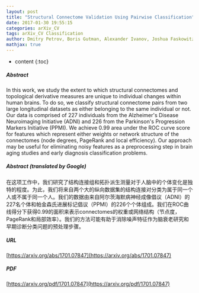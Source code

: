 ```yaml
---
layout: post
title: "Structural Connectome Validation Using Pairwise Classification"
date: 2017-01-30 19:55:15
categories: arXiv_CV
tags: arXiv_CV Classification
author: Dmitry Petrov, Boris Gutman, Alexander Ivanov, Joshua Faskowitz, Neda Jahanshad, Mikhail Belyaev, Paul Thompson
mathjax: true
---
```


* content
{:toc}

##### Abstract
In this work, we study the extent to which structural connectomes and topological derivative measures are unique to individual changes within human brains. To do so, we classify structural connectome pairs from two large longitudinal datasets as either belonging to the same individual or not. Our data is comprised of 227 individuals from the Alzheimer's Disease Neuroimaging Initiative (ADNI) and 226 from the Parkinson's Progression Markers Initiative (PPMI). We achieve 0.99 area under the ROC curve score for features which represent either weights or network structure of the connectomes (node degrees, PageRank and local efficiency). Our approach may be useful for eliminating noisy features as a preprocessing step in brain aging studies and early diagnosis classification problems.

##### Abstract (translated by Google)
在这项工作中，我们研究了结构连接组和拓扑派生测量对于人脑中的个体变化是独特的程度。为此，我们将来自两个大的纵向数据集的结构连接对分类为属于同一个人或不属于同一个人。我们的数据由来自阿尔茨海默病神经成像倡议（ADNI）的227名个体和帕金森氏进展标记倡议（PPMI）的226个个体组成。我们在ROC曲线得分下获得0.99的面积来表示connectomes的权重或网络结构（节点度，PageRank和局部效率）。我们的方法可能有助于消除噪声特征作为脑衰老研究和早期诊断分类问题的预处理步骤。

##### URL
[https://arxiv.org/abs/1701.07847](https://arxiv.org/abs/1701.07847)

##### PDF
[https://arxiv.org/pdf/1701.07847](https://arxiv.org/pdf/1701.07847)


